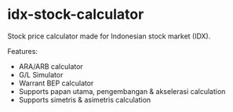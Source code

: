 # idx-stock-calculator
Stock price calculator made for Indonesian stock market (IDX). 

Features:
- ARA/ARB calculator
- G/L Simulator
- Warrant BEP calculator
- Supports papan utama, pengembangan & akselerasi calculation
- Supports simetris & asimetris calculation
